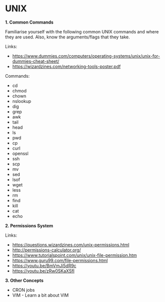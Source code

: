 # UNIX

**1. Common Commands**

Familiarise yourself with the following common UNIX commands and where they are used. Also, know the arguments/flags that they take.

Links:

   * https://www.dummies.com/computers/operating-systems/unix/unix-for-dummies-cheat-sheet/
   * https://wizardzines.com/networking-tools-poster.pdf
   
Commands:

* cd
* chmod
* chown
* nslookup
* dig
* grep
* awk
* tail
* head
* ls
* pwd
* cp
* curl
* openssl
* ssh
* scp
* mv
* sed
* lsof
* wget
* less
* rm
* find
* kill
* cat
* echo
 
**2. Permissions System** 

Links:

   * https://questions.wizardzines.com/unix-permissions.html
   * http://permissions-calculator.org/
   * https://www.tutorialspoint.com/unix/unix-file-permission.htm
   * https://www.guru99.com/file-permissions.html
   * https://youtu.be/BmVmJi5dR9c
   * https://youtu.be/zRw0SKaXSfI

**3. Other Concepts**

* CRON jobs
* VIM - Learn a bit about VIM

